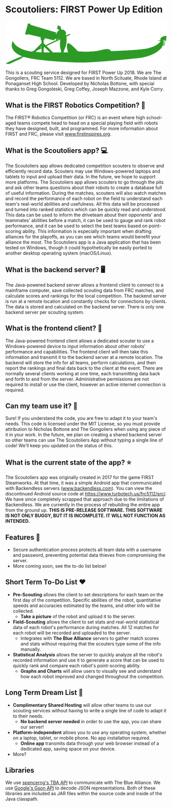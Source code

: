 # Scoutoliers: FIRST Power Up Edition
![A gondola with a telescope](scoutoliers-logo.png?raw=true "Scoutoliers Logo")

This is a scouting service designed for FIRST Power Up 2018.
We are The Gongoliers, FRC Team 5112.  We are based in North Scituate, Rhode Island at Ponaganset High School.
Developed by Nicholas Bottone, with special thanks to Greg Gongoleski, Greg Coffey, Joseph Mazzone, and Kyle Corry.

## What is the FIRST Robotics Competition? 🤖
The FIRST® Robotics Competition (or FRC) is an event where high school-aged teams compete head to head on a special playing field with robots they have designed, built, and programmed.  For more information about FIRST and FRC, please visit www.firstinspires.org.

## What is the Scoutoliers app? 💻
The Scoutoliers app allows dedicated competition scouters to observe and efficiently record data.  Scouters may use Windows-powered laptops and tablets to input and upload their data.  In the future, we hope to support more platforms.  The Scoutoliers app allows scouters to go through the pits and ask other teams questions about their robots to create a database full of useful information.  During the matches, scouters will also watch matches and record the performance of each robot on the field to understand each team's real-world abilities and usefulness.  All this data will be processed and turned into ranked statistics which can be quickly read and understood.  This data can be used to inform the driveteam about their opponents' and teammates' abilities before a match, it can be used to gauge and rank robot performance, and it can be used to select the best teams based on point-scoring ability.  This information is especially important when drafting alliances for the playoffs, as you can see which teams would benefit your alliance the most.  The Scoutoliers app is a Java application that has been tested on Windows, though it could hypothetically be easily ported to another desktop operating system (macOS/Linux).

## What is the backend server? 🖥
The Java-powered backend server allows a frontend client to connect to a mainframe computer, save collected scouting data from FRC matches, and calculate scores and rankings for the local competition.  The backend server is run at a remote location and constantly checks for connections by clients.  The data is stored and calculated on the backend server.  There is only one backend server per scouting system.

## What is the frontend client? 📱
The Java-powered frontend client allows a dedicated scouter to use a Windows-powered device to input information about other robots' performance and capabilities.  The frontend client will then take this information and transmit it to the backend server at a remote location.  The backend will store the info for all teams, perform calculations, and then report the rankings and final data back to the client at the event.  There are normally several clients working at one time, each transmitting data back and forth to and from the server.  Administrative permissions are not required to install or use the client, however an active internet connection is required.

## Can my team use it? 🤝
Sure!  If you understand the code, you are free to adapt it to your team's needs.  This code is licensed under the MIT License, so you must provide attribution to Nicholas Bottone and The Gongoliers when using any piece of it in your work.  In the future, we plan on creating a shared backend server so other teams can use The Scoutoliers App without typing a single line of code!  We'll keep you updated on the status of this.

## What is the current state of the app? ⭐
The Scoutoliers app was originally created in 2017 for the game FIRST Steamworks.  At that time, it was a simple Android app that communicated with Backendless servers (www.backendless.com).  You can view the discontinued Android source code at https://www.turbotech.us/frc5112/src/.  We have since completely scrapped that approach due to the limitations of Backendless.  We are currently in the process of rebuilding the entire app from the ground up.  **THIS IS PRE-RELEASE SOFTWARE.  THIS SOFTWARE IS NOT ONLY BUGGY, BUT IT IS INCOMPLETE.  IT WILL NOT FUNCTION AS INTENDED.**

## Features 🌟
- Secure authentication process protects all team data with a username and password, preventing potential data thieves from compromising the server.
- More coming soon, see the to-do list below!

## Short Term To-Do List ❤
- **Pre-Scouting** allows the client to set descriptions for each team on the first day of the competition.  Specific abilities of the robot, quantitative speeds and accuracies estimated by the teams, and other info will be collected.
  - **Take a picture** of the robot and upload it to the server.
- **Field-Scouting** allows the client to set stats and real-world statistical data of each robot's performance during matches.  All 12 matches for each robot will be recorded and uploaded to the server.
  - Integrates with **The Blue Alliance** servers to gather match scores and stats without requiring that the scouters type some of the info manually.
- **Statistical Analysis** allows the server to quickly analyze all the robot's recorded information and use it to generate a score that can be used to quickly rank and compare each robot's point-scoring ability.
  - **Graphs and Charts** will allow users to visually see and understand how each robot improved and changed throughout the competition.

## Long Term Dream List 💖
- **Complimentary Shared Hosting** will allow other teams to use our scouting services without having to write a single line of code to adapt it to their needs.
  - **No backend server needed** in order to use the app, you can share our server!
- **Platform-independent** allows you to use any operating system, whether on a laptop, tablet, or mobile phone.  No app installation required.
  - **Online app** transmits data through your web browser instead of a dedicated app, saving space on your device.
- More? 

## Libraries
We use [spencerng's TBA API](https://github.com/spencerng/blue-alliance-api-java-library) to communicate with The Blue Alliance.  We use [Google's Gson API](https://github.com/google/gson) to decode JSON representations.  Both of these libraries are included as JAR files within the source code and inside of the Java classpath.
